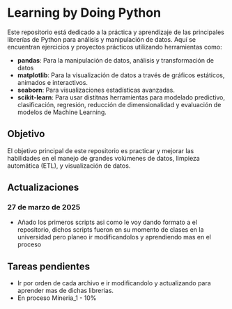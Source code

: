 # Learning by Doing Python

Este repositorio está dedicado a la práctica y aprendizaje de las principales librerías de Python para análisis y manipulación de datos. Aquí se encuentran ejercicios y proyectos prácticos utilizando herramientas como:

- **pandas**: Para la manipulación de datos, análisis y transformación de datos
- **matplotlib**: Para la visualización de datos a través de gráficos estáticos, animados e interactivos.
- **seaborn**: Para visualizaciones estadísticas avanzadas.
- **scikit-learn**: Para usar distitnas herramientas para modelado predictivo, clasificación, regresión, reducción de dimensionalidad  y evaluación de modelos de Machine Learning.

## Objetivo

El objetivo principal de este repositorio es practicar y mejorar las habilidades en el manejo de grandes volúmenes de datos, limpieza automática (ETL), y visualización de datos.

## Actualizaciones

### 27 de marzo de 2025
- Añado los primeros scripts asi como le voy dando formato a el repositorio, dichos scripts fueron en su momento de clases en la universidad pero planeo ir modificandolos y aprendiendo mas en el proceso


## Tareas pendientes
- Ir por orden de cada archivo e ir modificandolo y actualizando para aprender mas de dichas librerias.
- En proceso Mineria_1 - 10% 